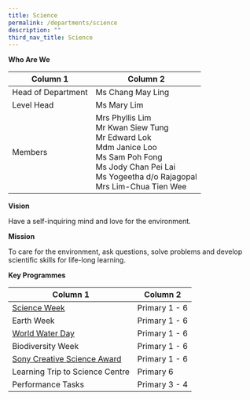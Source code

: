 ```yaml
---
title: Science
permalink: /departments/science
description: ""
third_nav_title: Science
---
```

**Who Are We**



| Column 1 | Column 2 | 
| -------- | -------- | 
| Head of Department	| Ms Chang May Ling
|Level Head 	|Ms Mary Lim 
 |Members|Mrs Phyllis Lim<br>Mr Kwan Siew Tung<br>Mr Edward Lok<br>Mdm Janice Loo<br>Ms Sam Poh Fong <br>Ms  Jody Chan Pei Lai <br>Ms Yogeetha d/o Rajagopal<br>Mrs Lim-Chua Tien Wee
 
 **Vision**
 
Have a self-inquiring mind and love for the environment.


**Mission**

To care for the environment, ask questions, solve problems and develop scientific skills for life-long learning.


**Key Programmes**



| Column 1 | Column 2 | 
| -------- | -------- | 
| [Science Week](/departments/Science/Science-Week-2015) |	Primary 1 - 6
|Earth Week |	Primary 1 - 6
 |[World Water Day](/departments/Science/Singapore-World-Water-Week-2021)	|Primary 1 - 6
 |Biodiversity Week|	Primary 1 - 6
 |[Sony Creative Science Award](/departments/Science/Sony-Creative-Science-Award)|Primary 1 - 6
 |Learning Trip to Science Centre	|Primary 6
| Performance Tasks	|Primary 3 - 4
